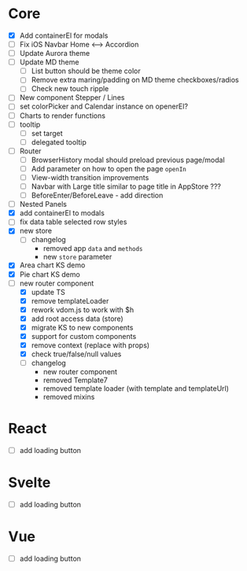 # Core

- [x] Add containerEl for modals
- [ ] Fix iOS Navbar Home <--> Accordion
- [ ] Update Aurora theme
- [ ] Update MD theme
  - [ ] List button should be theme color
  - [ ] Remove extra maring/padding on MD theme checkboxes/radios
  - [ ] Check new touch ripple
- [ ] New component Stepper / Lines
- [ ] set colorPicker and Calendar instance on openerEl?
- [ ] Charts to render functions
- [ ] tooltip
  - [ ] set target
  - [ ] delegated tooltip
- [ ] Router
  - [ ] BrowserHistory modal should preload previous page/modal
  - [ ] Add parameter on how to open the page `openIn`
  - [ ] View-width transition improvements
  - [ ] Navbar with Large title similar to page title in AppStore ???
  - [ ] BeforeEnter/BeforeLeave - add direction
- [ ] Nested Panels
- [x] add containerEl to modals
- [ ] fix data table selected row styles
- [x] new store
  - [ ] changelog
    - removed app `data` and `methods`
    - new `store` parameter
- [x] Area chart KS demo
- [x] Pie chart KS demo
- [ ] new router component
  - [x] update TS
  - [x] remove templateLoader
  - [x] rework vdom.js to work with \$h
  - [x] add root access data (store)
  - [x] migrate KS to new components
  - [x] support for custom components
  - [x] remove context (replace with props)
  - [x] check true/false/null values
  - [ ] changelog
    - new router component
    - removed Template7
    - removed template loader (with template and templateUrl)
    - removed mixins

# React

- [ ] add loading button

# Svelte

- [ ] add loading button

# Vue

- [ ] add loading button

